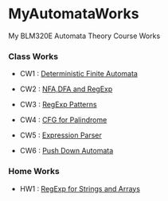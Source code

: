 # MyAutomataWorks
My BLM320E Automata Theory Course Works

### Class Works
* CW1 : [Deterministic Finite Automata](https://sahinalcin.github.io/MyAutomataWorks/CW1/CW1.html)

* CW2 : [NFA,DFA and RegExp](https://sahinalcin.github.io/MyAutomataWorks/CW2/CW2.html)

* CW3 : [RegExp Patterns](https://sahinalcin.github.io/MyAutomataWorks/CW3/CW3.html)

* CW4 : [CFG for Palindrome](https://sahinalcin.github.io/MyAutomataWorks/CW4/CW4.html)

* CW5 : [Expression Parser](https://sahinalcin.github.io/MyAutomataWorks/CW5/Expression.html)

* CW6 : [Push Down Automata](https://sahinalcin.github.io/MyAutomataWorks/CW6/CW6.html)

### Home Works
* HW1 : [RegExp for Strings and Arrays](https://sahinalcin.github.io/MyAutomataWorks/HW1/HW1.html)
